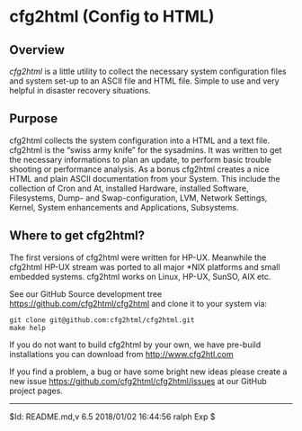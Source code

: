 # cfg2html (Config to HTML)

## Overview
*cfg2html* is a little utility to collect the necessary system configuration files and system set-up to an ASCII file and HTML file. Simple to use and very helpful in disaster recovery situations.

## Purpose
cfg2html collects the system configuration into a HTML and a text file. cfg2html is the “swiss army knife” for the sysadmins. It was written to get the necessary informations to plan an update, to perform basic trouble shooting or performance analysis. As a bonus cfg2html creates a nice HTML and plain ASCII documentation from your System. This include the collection of Cron and At, installed Hardware, installed Software, Filesystems, Dump- and Swap-configuration, LVM, Network Settings, Kernel, System enhancements and Applications, Subsystems.

## Where to get cfg2html?
The first versions of cfg2html were written for HP-UX. Meanwhile the cfg2html HP-UX stream was ported to all major *NIX platforms and small embedded systems. cfg2html works on Linux, HP-UX, SunSO, AIX etc.

See our GitHub Source development tree https://github.com/cfg2html/cfg2html and clone it to your system via:

    git clone git@github.com:cfg2html/cfg2html.git
    make help

If you do not want to build cfg2html by your own, we have pre-build installations you can download from http://www.cfg2htl.com

If you find a problem, a bug or have some bright new ideas please create a new issue https://github.com/cfg2html/cfg2html/issues at our GitHub project pages.

---
$Id: README.md,v 6.5 2018/01/02 16:44:56 ralph Exp $
